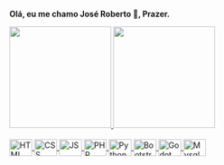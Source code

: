 <strong>Olá, eu me chamo José Roberto 👋, Prazer.</strong>
<div style="display: flex; flex-direction: column;">
  <a href="https://github.com/jbetoreis">
  <img height="180em" src="https://github-readme-stats.vercel.app/api?username=jbetoreis&show_icons=true&theme=dracula&include_all_commits=true&count_private=true"/>
  <img height="180em" src="https://github-readme-stats.vercel.app/api/top-langs/?username=jbetoreis&layout=compact&langs_count=7&theme=dracula"/>
</div>

<div style="display: inline_block"><br>
  <img title="HTML" align="center" alt="HTML" height="30" width="40" src="https://cdn.jsdelivr.net/gh/devicons/devicon/icons/html5/html5-original.svg">
  <img title="CSS" align="center" alt="CSS" height="30" width="40" src="https://cdn.jsdelivr.net/gh/devicons/devicon/icons/css3/css3-original.svg">
  <img title="JS" align="center" alt="JS" height="30" width="40" src="https://cdn.jsdelivr.net/gh/devicons/devicon/icons/javascript/javascript-original.svg">
  <img title="PHP" align="center" alt="PHP" height="30" width="40" src="https://cdn.jsdelivr.net/gh/devicons/devicon/icons/php/php-original.svg">
  <img title="Python" align="center" alt="Python" height="30" width="40" src="https://cdn.jsdelivr.net/gh/devicons/devicon/icons/python/python-original.svg">
  <img title="Bootstrap" align="center" alt="Bootstrap" height="30" width="40" src="https://cdn.jsdelivr.net/gh/devicons/devicon/icons/bootstrap/bootstrap-original.svg">
  <img title="Godot" align="center" alt="Godot" height="30" width="40" src="https://cdn.jsdelivr.net/gh/devicons/devicon/icons/godot/godot-original.svg">
  <img title="Mysql" align="center" alt="Mysql" height="30" width="40" src="https://cdn.jsdelivr.net/gh/devicons/devicon/icons/mysql/mysql-original.svg">
</div>
<!--
**jbetoreis/jbetoreis** is a ✨ _special_ ✨ repository because its `README.md` (this file) appears on your GitHub profile.

Here are some ideas to get you started:

- 🔭 I’m currently working on ...
- 🌱 I’m currently learning ...
- 👯 I’m looking to collaborate on ...
- 🤔 I’m looking for help with ...
- 💬 Ask me about ...
- 📫 How to reach me: ...
- 😄 Pronouns: ...
- ⚡ Fun fact: ...
-->
